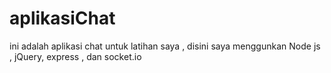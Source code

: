 # aplikasiChat
ini adalah aplikasi chat untuk latihan saya , disini saya menggunkan Node js , jQuery, express , dan socket.io
